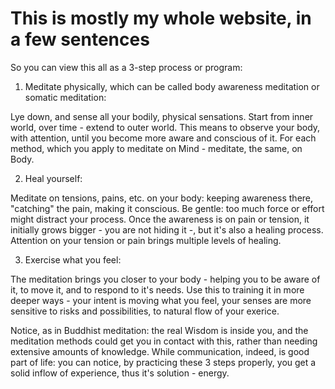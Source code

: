 # This is mostly my whole website, in a few sentences

So you can view this all as a 3-step process or program:

1. Meditate physically, which can be called body awareness meditation or somatic meditation:

Lye down, and sense all your bodily, physical sensations. Start from inner world, over time - extend to outer world. This means to observe your body, with attention, until you become more aware and conscious of it. For each method, which you apply to meditate on Mind - meditate, the same, on Body.

2. Heal yourself:

Meditate on tensions, pains, etc. on your body: keeping awareness there, "catching" the pain, making it conscious. Be gentle: too much force or effort might distract your process. Once the awareness is on pain or tension, it initially grows bigger - you are not hiding it -, but it's also a healing process. Attention on your tension or pain brings multiple levels of healing.

3. Exercise what you feel:

The meditation brings you closer to your body - helping you to be aware of it, to move it, and to respond to it's needs. Use this to training it in more deeper ways - your intent is moving what you feel, your senses are more sensitive to risks and possibilities, to natural flow of your exerice.

Notice, as in Buddhist meditation: the real Wisdom is inside you, and the meditation methods could get you in contact with this, rather than needing extensive amounts of knowledge. While communication, indeed, is good part of life: you can notice, by practicing these 3 steps properly, you get a solid inflow of experience, thus it's solution - energy.